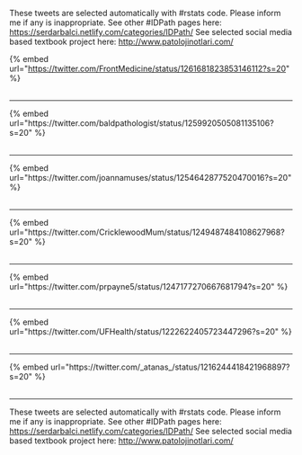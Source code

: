 

These tweets are selected automatically with #rstats code. Please inform me if any is inappropriate.
See other #IDPath pages here: https://serdarbalci.netlify.com/categories/IDPath/ 
See selected social media based textbook project here: http://www.patolojinotlari.com/

{% embed url="https://twitter.com/FrontMedicine/status/1261681823853146112?s=20" %}<br>
<br>
<hr>
{% embed url="https://twitter.com/baldpathologist/status/1259920505081135106?s=20" %}<br>
<br>
<hr>
{% embed url="https://twitter.com/joannamuses/status/1254642877520470016?s=20" %}<br>
<br>
<hr>
{% embed url="https://twitter.com/CricklewoodMum/status/1249487484108627968?s=20" %}<br>
<br>
<hr>
{% embed url="https://twitter.com/prpayne5/status/1247177270667681794?s=20" %}<br>
<br>
<hr>
{% embed url="https://twitter.com/UFHealth/status/1222622405723447296?s=20" %}<br>
<br>
<hr>
{% embed url="https://twitter.com/_atanas_/status/1216244418421968897?s=20" %}<br>
<br>
<hr>


These tweets are selected automatically with #rstats code. Please inform me if any is inappropriate.
See other #IDPath pages here: https://serdarbalci.netlify.com/categories/IDPath/ 
See selected social media based textbook project here: http://www.patolojinotlari.com/
